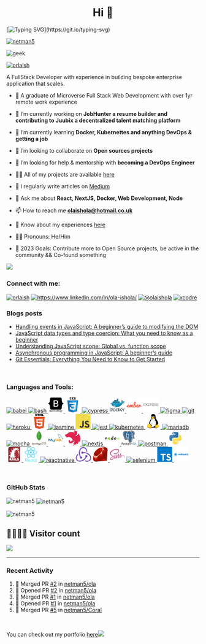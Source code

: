 <!-- ### Hi there, <img src="https://raw.githubusercontent.com/MartinHeinz/MartinHeinz/master/wave.gif" width="30px" height="30px">  -->

<h1 align="center">Hi 👋</h1>


[![Typing SVG](https://readme-typing-svg.demolab.com?font=Fira+Code&pause=1000&width=435&lines=I'm+Ola+Ishola!%2C+a+Full+Stack+Developer.)](https://git.io/typing-svg)

<p align="left"> <a href="https://github.com/ryo-ma/github-profile-trophy"><img src="https://github-profile-trophy.vercel.app/?username=netman5" alt="netman5" /></a> </p>


![geek](https://user-images.githubusercontent.com/45001916/226130038-110c631c-8bf8-4f55-9b62-95ab1159f51e.gif)

<p align="left"> <a href="https://twitter.com/orlaish" target="blank"><img src="https://img.shields.io/twitter/follow/orlaish?logo=twitter&style=for-the-badge" alt="orlaish" /></a> </p>

A FullStack Developer with experience in building bespoke enterprise application that scales.

- 🌱 A graduate of Microverse Full Stack Web Development with over 1yr remote work experience

- 🔭 I’m currently working on **JobHunter a resume builder and contributing to Juubix a decentralized talent matching platform**

- 🌱 I’m currently learning **Docker, Kubernettes and anything DevOps & getting a job**

- 👯 I’m looking to collaborate on **Open sources projects**

- 🤝 I’m looking for help & mentorship with **becoming a DevOps Engineer**

- 👨‍💻 All of my projects are available [here](https://netman5.github.io/)

- 📝 I regularly write articles on [Medium](https://olaishola.medium.com/)

- 💬 Ask me about **React, NextJS, Docker, Web Development, Node**

- 📫 How to reach me **olaishola@hotmail.co.uk**

- 📄 Know about my experiences [here](https://docs.google.com/document/d/11o8PiZv4zIQlrmwYIuMhQLr05-GTl5IlsVPSbkGacFU/edit?usp=sharing)

- 💇‍♂️ Pronouns: He/Him
- 🥅 2023 Goals: Contribute more to Open Source projects, be active in the community && Co-found something 


![](https://komarev.com/ghpvc/?username=netman5&style=for-the-badge)


<h3 align="left">Connect with me:</h3>
<p align="left">
<a href="https://twitter.com/orlaish" target="blank"><img align="center" src="https://raw.githubusercontent.com/rahuldkjain/github-profile-readme-generator/master/src/images/icons/Social/twitter.svg" alt="orlaish" height="30" width="40" /></a>
<a href="https://linkedin.com/in/https://www.linkedin.com/in/ola-ishola/" target="blank"><img align="center" src="https://raw.githubusercontent.com/rahuldkjain/github-profile-readme-generator/master/src/images/icons/Social/linked-in-alt.svg" alt="https://www.linkedin.com/in/ola-ishola/" height="30" width="40" /></a>
<a href="https://medium.com/@olaishola" target="blank"><img align="center" src="https://raw.githubusercontent.com/rahuldkjain/github-profile-readme-generator/master/src/images/icons/Social/medium.svg" alt="@olaishola" height="30" width="40" /></a>
<a href="https://instagram.com/xcodre" target="blank"><img align="center" src="https://raw.githubusercontent.com/rahuldkjain/github-profile-readme-generator/master/src/images/icons/Social/instagram.svg" alt="xcodre" height="30" width="40" /></a>
</p>

### Blogs posts
<!-- BLOG-POST-LIST:START -->
- [Handling events in JavaScript: A beginner’s guide to modifying the DOM](https://olaishola.medium.com/handling-events-in-javascript-a-beginners-guide-to-modifying-the-dom-d7ea1485ae98?source=rss-e2bad2597147------2)
- [JavaScript data types and type coercion: What you need to know as a beginner](https://olaishola.medium.com/javascript-data-types-and-type-coercion-what-you-need-to-know-as-a-beginner-9d379df1ca3c?source=rss-e2bad2597147------2)
- [Understanding JavaScript scope: Global vs. function scope](https://olaishola.medium.com/understanding-javascript-scope-global-vs-function-scope-8f19cf107b25?source=rss-e2bad2597147------2)
- [Asynchronous programming in JavaScript: A beginner’s guide](https://olaishola.medium.com/asynchronous-programming-in-javascript-a-beginners-guide-e3e01dc919ff?source=rss-e2bad2597147------2)
- [Git Essentials: Everything You Need to Know to Get Started](https://olaishola.medium.com/git-essentials-everything-you-need-to-know-to-get-started-11afce927e94?source=rss-e2bad2597147------2)
<!-- BLOG-POST-LIST:END -->

<br>

<h3 align="left">Languages and Tools:</h3>
<p align="left"> <a href="https://babeljs.io/" target="_blank" rel="noreferrer"> <img src="https://www.vectorlogo.zone/logos/babeljs/babeljs-icon.svg" alt="babel" width="40" height="40"/> </a> <a href="https://www.gnu.org/software/bash/" target="_blank" rel="noreferrer"> <img src="https://www.vectorlogo.zone/logos/gnu_bash/gnu_bash-icon.svg" alt="bash" width="40" height="40"/> </a> <a href="https://getbootstrap.com" target="_blank" rel="noreferrer"> <img src="https://raw.githubusercontent.com/devicons/devicon/master/icons/bootstrap/bootstrap-plain-wordmark.svg" alt="bootstrap" width="40" height="40"/> </a> <a href="https://www.w3schools.com/css/" target="_blank" rel="noreferrer"> <img src="https://raw.githubusercontent.com/devicons/devicon/master/icons/css3/css3-original-wordmark.svg" alt="css3" width="40" height="40"/> </a> <a href="https://www.cypress.io" target="_blank" rel="noreferrer"> <img src="https://raw.githubusercontent.com/simple-icons/simple-icons/6e46ec1fc23b60c8fd0d2f2ff46db82e16dbd75f/icons/cypress.svg" alt="cypress" width="40" height="40"/> </a> <a href="https://www.docker.com/" target="_blank" rel="noreferrer"> <img src="https://raw.githubusercontent.com/devicons/devicon/master/icons/docker/docker-original-wordmark.svg" alt="docker" width="40" height="40"/> </a> <a href="https://emberjs.com/" target="_blank" rel="noreferrer"> <img src="https://raw.githubusercontent.com/devicons/devicon/master/icons/ember/ember-original-wordmark.svg" alt="ember" width="40" height="40"/> </a> <a href="https://expressjs.com" target="_blank" rel="noreferrer"> <img src="https://raw.githubusercontent.com/devicons/devicon/master/icons/express/express-original-wordmark.svg" alt="express" width="40" height="40"/> </a> <a href="https://www.figma.com/" target="_blank" rel="noreferrer"> <img src="https://www.vectorlogo.zone/logos/figma/figma-icon.svg" alt="figma" width="40" height="40"/> </a> <a href="https://git-scm.com/" target="_blank" rel="noreferrer"> <img src="https://www.vectorlogo.zone/logos/git-scm/git-scm-icon.svg" alt="git" width="40" height="40"/> </a> <a href="https://heroku.com" target="_blank" rel="noreferrer"> <img src="https://www.vectorlogo.zone/logos/heroku/heroku-icon.svg" alt="heroku" width="40" height="40"/> </a> <a href="https://www.w3.org/html/" target="_blank" rel="noreferrer"> <img src="https://raw.githubusercontent.com/devicons/devicon/master/icons/html5/html5-original-wordmark.svg" alt="html5" width="40" height="40"/> </a> <a href="https://jasmine.github.io/" target="_blank" rel="noreferrer"> <img src="https://www.vectorlogo.zone/logos/jasmine/jasmine-icon.svg" alt="jasmine" width="40" height="40"/> </a> <a href="https://developer.mozilla.org/en-US/docs/Web/JavaScript" target="_blank" rel="noreferrer"> <img src="https://raw.githubusercontent.com/devicons/devicon/master/icons/javascript/javascript-original.svg" alt="javascript" width="40" height="40"/> </a> <a href="https://jestjs.io" target="_blank" rel="noreferrer"> <img src="https://www.vectorlogo.zone/logos/jestjsio/jestjsio-icon.svg" alt="jest" width="40" height="40"/> </a> <a href="https://kubernetes.io" target="_blank" rel="noreferrer"> <img src="https://www.vectorlogo.zone/logos/kubernetes/kubernetes-icon.svg" alt="kubernetes" width="40" height="40"/> </a> <a href="https://www.linux.org/" target="_blank" rel="noreferrer"> <img src="https://raw.githubusercontent.com/devicons/devicon/master/icons/linux/linux-original.svg" alt="linux" width="40" height="40"/> </a> <a href="https://mariadb.org/" target="_blank" rel="noreferrer"> <img src="https://www.vectorlogo.zone/logos/mariadb/mariadb-icon.svg" alt="mariadb" width="40" height="40"/> </a> <a href="https://mochajs.org" target="_blank" rel="noreferrer"> <img src="https://www.vectorlogo.zone/logos/mochajs/mochajs-icon.svg" alt="mocha" width="40" height="40"/> </a> <a href="https://www.mongodb.com/" target="_blank" rel="noreferrer"> <img src="https://raw.githubusercontent.com/devicons/devicon/master/icons/mongodb/mongodb-original-wordmark.svg" alt="mongodb" width="40" height="40"/> </a> <a href="https://www.mysql.com/" target="_blank" rel="noreferrer"> <img src="https://raw.githubusercontent.com/devicons/devicon/master/icons/mysql/mysql-original-wordmark.svg" alt="mysql" width="40" height="40"/> </a> <a href="https://nestjs.com/" target="_blank" rel="noreferrer"> <img src="https://raw.githubusercontent.com/devicons/devicon/master/icons/nestjs/nestjs-plain.svg" alt="nestjs" width="40" height="40"/> </a> <a href="https://nextjs.org/" target="_blank" rel="noreferrer"> <img src="https://cdn.worldvectorlogo.com/logos/nextjs-2.svg" alt="nextjs" width="40" height="40"/> </a> <a href="https://nodejs.org" target="_blank" rel="noreferrer"> <img src="https://raw.githubusercontent.com/devicons/devicon/master/icons/nodejs/nodejs-original-wordmark.svg" alt="nodejs" width="40" height="40"/> </a> <a href="https://www.postgresql.org" target="_blank" rel="noreferrer"> <img src="https://raw.githubusercontent.com/devicons/devicon/master/icons/postgresql/postgresql-original-wordmark.svg" alt="postgresql" width="40" height="40"/> </a> <a href="https://postman.com" target="_blank" rel="noreferrer"> <img src="https://www.vectorlogo.zone/logos/getpostman/getpostman-icon.svg" alt="postman" width="40" height="40"/> </a> <a href="https://www.python.org" target="_blank" rel="noreferrer"> <img src="https://raw.githubusercontent.com/devicons/devicon/master/icons/python/python-original.svg" alt="python" width="40" height="40"/> </a> <a href="https://rubyonrails.org" target="_blank" rel="noreferrer"> <img src="https://raw.githubusercontent.com/devicons/devicon/master/icons/rails/rails-original-wordmark.svg" alt="rails" width="40" height="40"/> </a> <a href="https://reactjs.org/" target="_blank" rel="noreferrer"> <img src="https://raw.githubusercontent.com/devicons/devicon/master/icons/react/react-original-wordmark.svg" alt="react" width="40" height="40"/> </a> <a href="https://reactnative.dev/" target="_blank" rel="noreferrer"> <img src="https://reactnative.dev/img/header_logo.svg" alt="reactnative" width="40" height="40"/> </a> <a href="https://redux.js.org" target="_blank" rel="noreferrer"> <img src="https://raw.githubusercontent.com/devicons/devicon/master/icons/redux/redux-original.svg" alt="redux" width="40" height="40"/> </a> <a href="https://www.ruby-lang.org/en/" target="_blank" rel="noreferrer"> <img src="https://raw.githubusercontent.com/devicons/devicon/master/icons/ruby/ruby-original.svg" alt="ruby" width="40" height="40"/> </a> <a href="https://sass-lang.com" target="_blank" rel="noreferrer"> <img src="https://raw.githubusercontent.com/devicons/devicon/master/icons/sass/sass-original.svg" alt="sass" width="40" height="40"/> </a> <a href="https://www.selenium.dev" target="_blank" rel="noreferrer"> <img src="https://raw.githubusercontent.com/detain/svg-logos/780f25886640cef088af994181646db2f6b1a3f8/svg/selenium-logo.svg" alt="selenium" width="40" height="40"/> </a> <a href="https://www.typescriptlang.org/" target="_blank" rel="noreferrer"> <img src="https://raw.githubusercontent.com/devicons/devicon/master/icons/typescript/typescript-original.svg" alt="typescript" width="40" height="40"/> </a> <a href="https://webpack.js.org" target="_blank" rel="noreferrer"> <img src="https://raw.githubusercontent.com/devicons/devicon/d00d0969292a6569d45b06d3f350f463a0107b0d/icons/webpack/webpack-original-wordmark.svg" alt="webpack" width="40" height="40"/> </a> </p>

<br>

<!-- 

<p align="center">&nbsp;<img src="https://github-readme-stats.vercel.app/api?username=netman5&show_icons=true&theme=merko" alt="Ola Ishola" /></p>

<p align="center"><img src="https://github-readme-streak-stats.herokuapp.com?user=netman5&theme=github-dark&date_format=M%20j%5B%2C%20Y%5D&fire=DDD877" alt="Ola Ishola" /></p>

<p align="center"><img src="https://github-readme-stats.vercel.app/api/top-langs/?username=netman5&hide=ejs,PLpgSQL,C++,shell&langs_count=10&layout=compact&theme=vue"</p> -->

<h3 align="left">GitHub Stats</h3>

<p><img align="left" src="https://github-readme-stats.vercel.app/api/top-langs?username=netman5&show_icons=true&locale=en&layout=compact" alt="netman5" /></p>

<p>&nbsp;<img align="center" src="https://github-readme-stats.vercel.app/api?username=netman5&show_icons=true&locale=en" alt="netman5" /></p>

<p><img align="center" src="https://github-readme-streak-stats.herokuapp.com/?user=netman5&" alt="netman5" /></p>


<!--START_SECTION:waka-->
## 👨‍👨‍👦‍👦 Visitor count
<img src="https://profile-counter.glitch.me/netman5/count.svg" />
<!--END_SECTION:waka-->

---

### Recent Activity

<!--START_SECTION:activity-->

1. 🎉 Merged PR [#2](https://github.com/netman5/ola/pull/2) in [netman5/ola](https://github.com/netman5/ola)
2. 💪 Opened PR [#2](https://github.com/netman5/ola/pull/2) in [netman5/ola](https://github.com/netman5/ola)
3. 🎉 Merged PR [#1](https://github.com/netman5/ola/pull/1) in [netman5/ola](https://github.com/netman5/ola)
4. 💪 Opened PR [#1](https://github.com/netman5/ola/pull/1) in [netman5/ola](https://github.com/netman5/ola)
5. 🎉 Merged PR [#5](https://github.com/netman5/Coral/pull/5) in [netman5/Coral](https://github.com/netman5/Coral)
<!--END_SECTION:activity-->

<br>

<p>You can check out my portfolio <a href="https://netman5.github.io/">here</a><img src="https://media.giphy.com/media/cKPse5DZaptID3YAMK/giphy.gif" width="60"></p>

[website]: https://netman5.github.io/
[netman5]: https://github.com/netman5
[twitter]: https://twitter.com/orlaish
[instagram]: https://instagram.com/xcodre
[linkedin]: https://linkedin.com/in/ola-ishola
[polywork]: https://www.polywork.com/olaish
